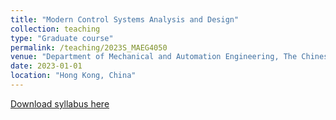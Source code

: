 ```yaml
---
title: "Modern Control Systems Analysis and Design"
collection: teaching
type: "Graduate course"
permalink: /teaching/2023S_MAEG4050
venue: "Department of Mechanical and Automation Engineering, The Chinese University of Hong Kong"
date: 2023-01-01
location: "Hong Kong, China"
---
```

[Download syllabus here](http://Liuchao-JIN.github.io/files/teaching/2023S_MAEG4050.pdf)
